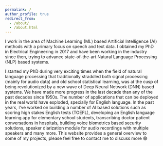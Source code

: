 ```yaml
---
permalink: /
author_profile: true
redirect_from: 
  - /about/
  - /about.html
---
```



I work in the area of Machine Learning (ML) based Artificial Intelligence (AI) methods with a primary focus on speech and text data. I obtained my PhD in Electrical Engineering in 2017 and have been working in the industry since then, trying to advance state-of-the-art Natural Language Processing (NLP) based systems. 

I started my PhD during very exciting times when the field of natural language processing that traditionally straddled both signal processing (mainly for audio data) and old school statistical learning, was at the cusp of being revolutionized by a new wave of Deep Neural Network (DNN) based systems. We have made more progress in the last decade than any of the past decades since 1950s. The number of applications that can be deployed in the real world have exploded, specially for English language. In the past years, I've worked on building a number of AI based solutions such as scoring high stakes English tests (TOEFL), developing an English language learning app for elementary school students, transcribing doctor patient conversations in hospitals, building voice biometrics based security solutions, speaker diarization module for audio recordings with multiple speakers and many more. This website provides a general overview to some of my projects, please feel free to contact me to discuss more :smile: